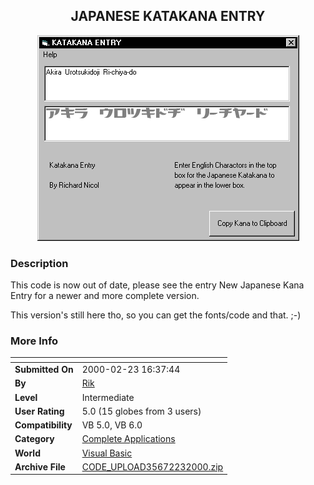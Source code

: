 ﻿<div align="center">

## JAPANESE KATAKANA ENTRY

<img src="PIC20002231114145795.jpg">
</div>

### Description

This code is now out of date, please see the entry New Japanese Kana Entry for a newer and more complete version.

This version's still here tho, so you can get the fonts/code and that. ;-)
 
### More Info
 


<span>             |<span>
---                |---
**Submitted On**   |2000-02-23 16:37:44
**By**             |[Rik](https://github.com/Planet-Source-Code/PSCIndex/blob/master/ByAuthor/rik.md)
**Level**          |Intermediate
**User Rating**    |5.0 (15 globes from 3 users)
**Compatibility**  |VB 5\.0, VB 6\.0
**Category**       |[Complete Applications](https://github.com/Planet-Source-Code/PSCIndex/blob/master/ByCategory/complete-applications__1-27.md)
**World**          |[Visual Basic](https://github.com/Planet-Source-Code/PSCIndex/blob/master/ByWorld/visual-basic.md)
**Archive File**   |[CODE\_UPLOAD35672232000\.zip](https://github.com/Planet-Source-Code/rik-japanese-katakana-entry__1-6221/archive/master.zip)








